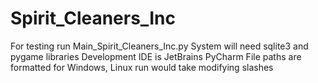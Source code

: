 # Spirit_Cleaners_Inc
For testing run Main_Spirit_Cleaners_Inc.py
System will need sqlite3 and pygame libraries
Development IDE is JetBrains PyCharm
File paths are formatted for Windows, Linux run would take modifying slashes
